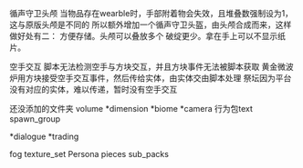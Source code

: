 循声守卫头颅
  当物品存在wearble时，手部附着物会失效，且堆叠数强制设为1，这与原版头颅是不同的
  所以额外增加一个循声守卫头盔，由头颅合成而来，这样做好处有二：
    方便存储。头颅可以叠放多个
    破绽更少。拿在手上可以不显示纸片。


空手交互
  脚本无法检测空手与方块交互，并且方块事件无法被脚本获取
    黄金微波炉用方块接受空手交互事件，然后传给实体，由实体交由脚本处理
    祭坛因为平台没有对应的实体，难以传递，暂时没有空手交互


还没添加的文件夹
  volume
  *dimension
  *biome
  *camera
  行为包text
  spawn_group

  *dialogue
  *trading

  fog
  texture_set
  Persona pieces
  sub_packs
